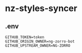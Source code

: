 # nz-styles-syncer

## .env

```text
GITHUB_TOKEN=token
GITHUB_ORIGIN_OWNER=ng-zorro-bot
GITHUB_UPSTREAM_OWNER=NG-ZORRO
```

